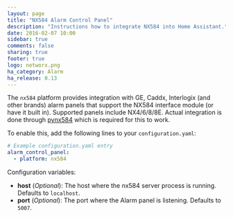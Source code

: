```yaml
---
layout: page
title: "NX584 Alarm Control Panel"
description: "Instructions how to integrate NX584 into Home Assistant."
date: 2016-02-07 10:00
sidebar: true
comments: false
sharing: true
footer: true
logo: networx.png
ha_category: Alarm
ha_release: 0.13
---
```


The `nx584` platform provides integration with GE, Caddx, Interlogix (and other brands) alarm panels that support the NX584 interface module (or have it built in). Supported panels include NX4/6/8/8E. Actual integration is done through [pynx584](http://github.com/kk7ds/pynx584) which is required for this to work.

To enable this, add the following lines to your `configuration.yaml`:

```yaml
# Example configuration.yaml entry
alarm_control_panel:
  - platform: nx584
```

Configuration variables:

- **host** (*Optional*): The host where the nx584 server process is running. Defaults to `localhost`.
- **port** (*Optional*): The port where the Alarm panel is listening. Defaults to `5007`.

